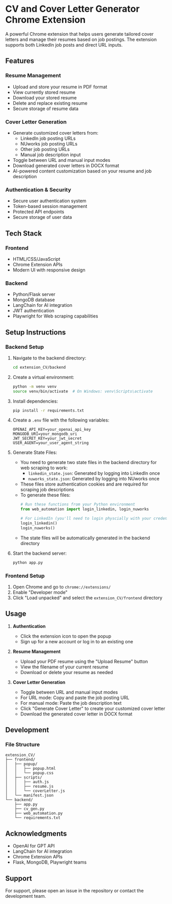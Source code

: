 # CV and Cover Letter Generator Chrome Extension

A powerful Chrome extension that helps users generate tailored cover letters and manage their resumes based on job postings. The extension supports both LinkedIn job posts and direct URL inputs.

## Features

### Resume Management
- Upload and store your resume in PDF format
- View currently stored resume
- Download your stored resume
- Delete and replace existing resume
- Secure storage of resume data

### Cover Letter Generation
- Generate customized cover letters from:
  - LinkedIn job posting URLs
  - NUworks job posting URLs
  - Other job posting URLs
  - Manual job description input
- Toggle between URL and manual input modes
- Download generated cover letters in DOCX format
- AI-powered content customization based on your resume and job description

### Authentication & Security
- Secure user authentication system
- Token-based session management
- Protected API endpoints
- Secure storage of user data

## Tech Stack

### Frontend
- HTML/CSS/JavaScript
- Chrome Extension APIs
- Modern UI with responsive design

### Backend
- Python/Flask server
- MongoDB database
- LangChain for AI integration
- JWT authentication
- Playwright for Web scraping capabilities

## Setup Instructions

### Backend Setup
1. Navigate to the backend directory:
   ```bash
   cd extension_CV/backend
   ```

2. Create a virtual environment:
   ```bash
   python -m venv venv
   source venv/bin/activate  # On Windows: venv\Scripts\activate
   ```

3. Install dependencies:
   ```bash
   pip install -r requirements.txt
   ```

4. Create a `.env` file with the following variables:
   ```
   OPENAI_API_KEY=your_openai_api_key
   MONGODB_URI=your_mongodb_uri
   JWT_SECRET_KEY=your_jwt_secret
   USER_AGENT=your_user_agent_string
   ```

5. Generate State Files:
   - You need to generate two state files in the backend directory for web scraping to work:
     - `linkedin_state.json`: Generated by logging into LinkedIn once
     - `nuworks_state.json`: Generated by logging into NUworks once
   - These files store authentication cookies and are required for scraping job descriptions
   - To generate these files:
     ```python
     # Run these functions from your Python environment
     from web_automation import login_linkedin, login_nuworks
     
     # For LinkedIn (you'll need to login physcially with your credentials using the popup window.)
     login_linkedin()
     login_nuworks()
     ```
   - The state files will be automatically generated in the backend directory


5. Start the backend server:
   ```bash
   python app.py
   ```

### Frontend Setup
1. Open Chrome and go to `chrome://extensions/`
2. Enable "Developer mode"
3. Click "Load unpacked" and select the `extension_CV/frontend` directory

## Usage

1. **Authentication**
   - Click the extension icon to open the popup
   - Sign up for a new account or log in to an existing one

2. **Resume Management**
   - Upload your PDF resume using the "Upload Resume" button
   - View the filename of your current resume
   - Download or delete your resume as needed

3. **Cover Letter Generation**
   - Toggle between URL and manual input modes
   - For URL mode: Copy and paste the job posting URL
   - For manual mode: Paste the job description text
   - Click "Generate Cover Letter" to create your customized cover letter
   - Download the generated cover letter in DOCX format

## Development

### File Structure
```
extension_CV/
├── frontend/
│   ├── popup/
│   │   ├── popup.html
│   │   └── popup.css
│   ├── scripts/
│   │   ├── auth.js
│   │   ├── resume.js
│   │   └── coverLetter.js
│   └── manifest.json
└── backend/
    ├── app.py
    ├── cv_gen.py
    ├── web_automation.py
    └── requirements.txt
```


## Acknowledgments
- OpenAI for GPT API
- LangChain for AI integration
- Chrome Extension APIs
- Flask, MongoDB, Playwright teams

## Support
For support, please open an issue in the repository or contact the development team.
